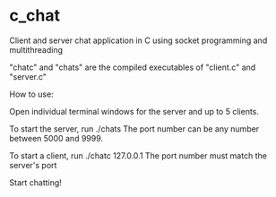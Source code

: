 # c_chat
Client and server chat application in C using socket programming and multithreading

"chatc" and "chats" are the compiled executables of "client.c" and "server.c"

How to use:

Open individual terminal windows for the server and up to 5 clients. 

To start the server, run ./chats <port number>
The port number can be any number between 5000 and 9999.

To start a client, run ./chatc 127.0.0.1 <port number>
The port number must match the server's port

Start chatting!


